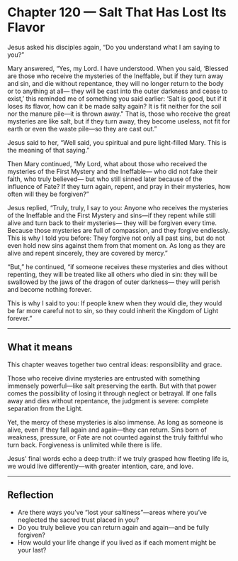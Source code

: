 # Chapter 120 — Salt That Has Lost Its Flavor

Jesus asked his disciples again, “Do you understand what I am saying to you?”

Mary answered,
“Yes, my Lord. I have understood. When you said, ‘Blessed are those who receive the mysteries of the Ineffable, but if they turn away and sin, and die without repentance, they will no longer return to the body or to anything at all— they will be cast into the outer darkness and cease to exist,’ this reminded me of something you said earlier: ‘Salt is good, but if it loses its flavor, how can it be made salty again? It is fit neither for the soil nor the manure pile—it is thrown away." That is, those who receive the great mysteries are like salt, but if they turn away, they become useless, not fit for earth or even the waste pile—so they are cast out.”

Jesus said to her,
“Well said, you spiritual and pure light-filled Mary. This is the meaning of that saying.”

Then Mary continued,
“My Lord, what about those who received the mysteries of the First Mystery and the Ineffable— who did not fake their faith, who truly believed— but who still sinned later because of the influence of Fate? If they turn again, repent, and pray in their mysteries, how often will they be forgiven?”

Jesus replied,
“Truly, truly, I say to you: Anyone who receives the mysteries of the Ineffable and the First Mystery and sins—if they repent while still alive and turn back to their mysteries— they will be forgiven every time. Because those mysteries are full of compassion, and they forgive endlessly. This is why I told you before: They forgive not only all past sins, but do not even hold new sins against them from that moment on. As long as they are alive and repent sincerely, they are covered by mercy.”

“But,” he continued, “if someone receives these mysteries and dies without repenting, they will be treated like all others who died in sin: they will be swallowed by the jaws of the dragon of outer darkness— they will perish and become nothing forever.

This is why I said to you: If people knew when they would die, they would be far more careful not to sin, so they could inherit the Kingdom of Light forever.”

---

## What it means

This chapter weaves together two central ideas:
responsibility and grace.

Those who receive divine mysteries are entrusted with something immensely powerful—like salt preserving the earth. But with that power comes the possibility of losing it through neglect or betrayal. If one falls away and dies without repentance, the judgment is severe: complete separation from the Light.

Yet, the mercy of these mysteries is also immense.
As long as someone is alive, even if they fall again and again—they can return. Sins born of weakness, pressure, or Fate are not counted against the truly faithful who turn back. Forgiveness is unlimited while there is life.

Jesus' final words echo a deep truth: if we truly grasped how fleeting life is, we would live differently—with greater intention, care, and love.

---

## Reflection

* Are there ways you’ve “lost your saltiness”—areas where you’ve neglected the sacred trust placed in you?
* Do you truly believe you can return again and again—and be fully forgiven?
* How would your life change if you lived as if each moment might be your last?
